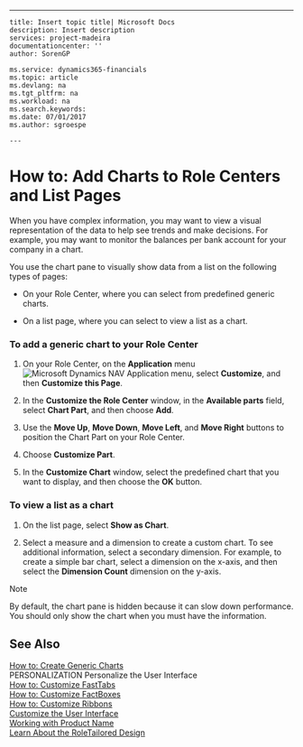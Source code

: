 ---
    title: Insert topic title| Microsoft Docs
    description: Insert description
    services: project-madeira
    documentationcenter: ''
    author: SorenGP

    ms.service: dynamics365-financials
    ms.topic: article
    ms.devlang: na
    ms.tgt_pltfrm: na
    ms.workload: na
    ms.search.keywords:
    ms.date: 07/01/2017
    ms.author: sgroespe

    ---
# How to: Add Charts to Role Centers and List Pages
When you have complex information, you may want to view a visual representation of the data to help see trends and make decisions. For example, you may want to monitor the balances per bank account for your company in a chart.  
  
 You use the chart pane to visually show data from a list on the following types of pages:  
  
-   On your Role Center, where you can select from predefined generic charts.  
  
-   On a list page, where you can select to view a list as a chart.  
  
### To add a generic chart to your Role Center  
  
1.  On your Role Center, on the **Application** menu ![Microsoft Dynamics NAV Application menu](../media/rtc_applicationmenu.png "RTC\_ApplicationMenu"), select **Customize**, and then **Customize this Page**.  
  
2.  In the **Customize the Role Center** window, in the **Available parts** field, select **Chart Part**, and then choose **Add**.  
  
3.  Use the **Move Up**, **Move Down**, **Move Left**, and **Move Right** buttons to position the Chart Part on your Role Center.  
  
4.  Choose **Customize Part**.  
  
5.  In the **Customize Chart** window, select the predefined chart that you want to display, and then choose the **OK** button.  
  
### To view a list as a chart  
  
1.  On the list page, select **Show as Chart**.  
  
2.  Select a measure and a dimension to create a custom chart. To see additional information, select a secondary dimension. For example, to create a simple bar chart, select a dimension on the x-axis, and then select the **Dimension Count** dimension on the y-axis.  
  
> [!NOTE]  
>  By default, the chart pane is hidden because it can slow down performance. You should only show the chart when you must have the information.  
  
## See Also  
 [How to: Create Generic Charts](../How%20to:%20Create%20Generic%20Charts.md)   
 PERSONALIZATION Personalize the User Interface   
 [How to: Customize FastTabs](../how-to-customize-fasttabs.md)   
 [How to: Customize FactBoxes](../how-to-customize-factboxes.md)   
 [How to: Customize Ribbons](../how-to-customize-ribbons.md)   
 [Customize the User Interface](../customize-the-user-interface.md)   
 [Working with Product Name](../working-with-$-p_1-product-name-$-.md)   
 [Learn About the RoleTailored Design](../learn-about-the-roletailored-design.md)
